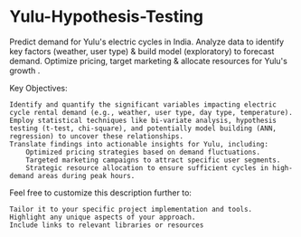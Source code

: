 # Yulu-Hypothesis-Testing
Predict demand for Yulu's electric cycles in India.  Analyze data to identify key factors (weather, user type) &amp; build model (exploratory) to forecast demand. Optimize pricing, target marketing &amp; allocate resources for Yulu's growth .

Key Objectives:

    Identify and quantify the significant variables impacting electric cycle rental demand (e.g., weather, user type, day type, temperature).
    Employ statistical techniques like bi-variate analysis, hypothesis testing (t-test, chi-square), and potentially model building (ANN, regression) to uncover these relationships.
    Translate findings into actionable insights for Yulu, including:
        Optimized pricing strategies based on demand fluctuations.
        Targeted marketing campaigns to attract specific user segments.
        Strategic resource allocation to ensure sufficient cycles in high-demand areas during peak hours.

Feel free to customize this description further to:

    Tailor it to your specific project implementation and tools.
    Highlight any unique aspects of your approach.
    Include links to relevant libraries or resources
